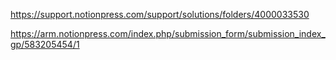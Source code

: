 


https://support.notionpress.com/support/solutions/folders/4000033530




https://arm.notionpress.com/index.php/submission_form/submission_index_gp/583205454/1

